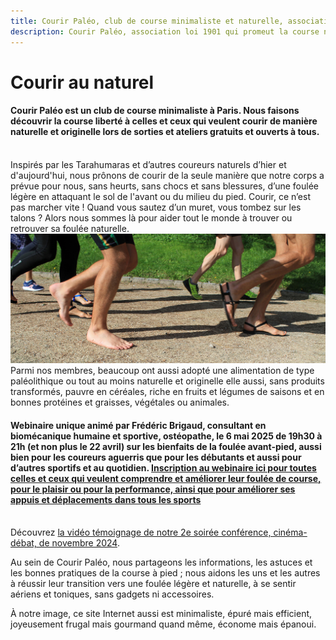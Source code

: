 ```yaml
---
title: Courir Paléo, club de course minimaliste et naturelle, association à Paris
description: Courir Paléo, association loi 1901 qui promeut la course naturelle et minimaliste ainsi que l'alimentation originelle de l'Homme non sédentaire. Nos sorties et ateliers à Paris sont gratuits et ouverts à tous.
---
```

# Courir au naturel
#### Courir Paléo est un club de course minimaliste à Paris. Nous faisons découvrir la course liberté à celles et ceux qui veulent courir de manière naturelle et originelle lors de sorties et ateliers gratuits et ouverts à tous.
<br>Inspirés par les Tarahumaras et d’autres coureurs naturels d’hier et d'aujourd'hui, nous prônons de courir de la seule manière que notre corps a prévue pour nous, sans heurts, sans chocs et sans blessures, d’une foulée légère en attaquant le sol de l'avant ou du milieu du pied. Courir, ce n’est pas marcher vite&nbsp;! Quand vous sautez d’un muret, vous tombez sur les talons&nbsp;? Alors nous sommes là pour aider tout le monde à trouver ou retrouver sa foulée naturelle.
<br>![Courir Paleo](/assets/images/CourirPaleo_course_Parc-Montsouris_foulees_1200px.jpg)
<br>Parmi nos membres, beaucoup ont aussi adopté une alimentation de type paléolithique ou tout au moins naturelle et originelle elle aussi, sans produits transformés, pauvre en céréales, riche en fruits et légumes de saisons et en bonnes protéines et graisses, végétales ou animales.

#### Webinaire unique animé par Frédéric Brigaud, consultant en biomécanique humaine et sportive, ostéopathe, le 6 mai 2025 de 19h30 à 21h (et non plus le 22 avril) sur les bienfaits de la foulée avant-pied, aussi bien pour les coureurs aguerris que pour les débutants et aussi pour d’autres sportifs et au quotidien. [Inscription au webinaire ici pour toutes celles et ceux qui veulent comprendre et améliorer leur foulée de course, pour le plaisir ou pour la performance, ainsi que pour améliorer ses appuis et déplacements dans tous les sports](https://my.weezevent.com/la-foulee-avant-pied-et-ses-bienfaits)

<br>Découvrez [la vidéo témoignage de notre 2e soirée conférence, cinéma-débat, de novembre 2024](https://www.youtube.com/watch?v=h9ES8pJuxBs).


Au sein de Courir Paléo, nous partageons les informations, les astuces et les bonnes pratiques de la course à pied&nbsp;; nous aidons les uns et les autres à réussir leur transition vers une foulée légère et naturelle, à se sentir aériens et toniques, sans gadgets ni accessoires.

À notre image, ce site Internet aussi est minimaliste, épuré mais efficient, joyeusement frugal mais gourmand quand même, économe mais épanoui.

